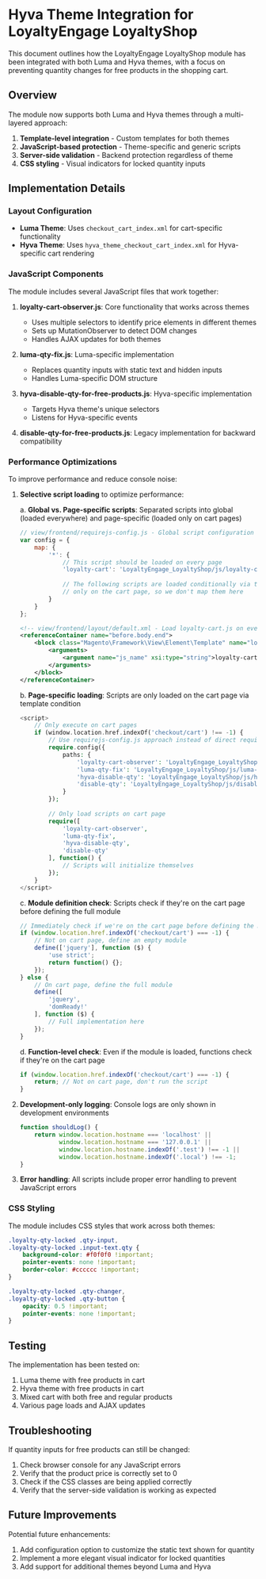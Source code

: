 # Hyva Theme Integration for LoyaltyEngage LoyaltyShop

This document outlines how the LoyaltyEngage LoyaltyShop module has been integrated with both Luma and Hyva themes, with a focus on preventing quantity changes for free products in the shopping cart.

## Overview

The module now supports both Luma and Hyva themes through a multi-layered approach:

1. **Template-level integration** - Custom templates for both themes
2. **JavaScript-based protection** - Theme-specific and generic scripts
3. **Server-side validation** - Backend protection regardless of theme
4. **CSS styling** - Visual indicators for locked quantity inputs

## Implementation Details

### Layout Configuration

- **Luma Theme**: Uses `checkout_cart_index.xml` for cart-specific functionality
- **Hyva Theme**: Uses `hyva_theme_checkout_cart_index.xml` for Hyva-specific cart rendering

### JavaScript Components

The module includes several JavaScript files that work together:

1. **loyalty-cart-observer.js**: Core functionality that works across themes
   - Uses multiple selectors to identify price elements in different themes
   - Sets up MutationObserver to detect DOM changes
   - Handles AJAX updates for both themes

2. **luma-qty-fix.js**: Luma-specific implementation
   - Replaces quantity inputs with static text and hidden inputs
   - Handles Luma-specific DOM structure

3. **hyva-disable-qty-for-free-products.js**: Hyva-specific implementation
   - Targets Hyva theme's unique selectors
   - Listens for Hyva-specific events

4. **disable-qty-for-free-products.js**: Legacy implementation for backward compatibility

### Performance Optimizations

To improve performance and reduce console noise:

1. **Selective script loading** to optimize performance:

   a. **Global vs. Page-specific scripts**: Separated scripts into global (loaded everywhere) and page-specific (loaded only on cart pages)
   ```javascript
   // view/frontend/requirejs-config.js - Global script configuration
   var config = {
       map: {
           '*': {
               // This script should be loaded on every page
               'loyalty-cart': 'LoyaltyEngage_LoyaltyShop/js/loyalty-cart'
               
               // The following scripts are loaded conditionally via the template
               // only on the cart page, so we don't map them here
           }
       }
   };
   ```
   
   ```xml
   <!-- view/frontend/layout/default.xml - Load loyalty-cart.js on every page -->
   <referenceContainer name="before.body.end">
       <block class="Magento\Framework\View\Element\Template" name="loyaltyshop.loyalty.cart.js" template="Magento_Theme::js/require_js.phtml">
           <arguments>
               <argument name="js_name" xsi:type="string">loyalty-cart</argument>
           </arguments>
       </block>
   </referenceContainer>
   ```

   b. **Page-specific loading**: Scripts are only loaded on the cart page via template condition
   ```php
   <script>
       // Only execute on cart pages
       if (window.location.href.indexOf('checkout/cart') !== -1) {
           // Use requirejs-config.js approach instead of direct require
           require.config({
               paths: {
                   'loyalty-cart-observer': 'LoyaltyEngage_LoyaltyShop/js/loyalty-cart-observer',
                   'luma-qty-fix': 'LoyaltyEngage_LoyaltyShop/js/luma-qty-fix',
                   'hyva-disable-qty': 'LoyaltyEngage_LoyaltyShop/js/hyva-disable-qty-for-free-products',
                   'disable-qty': 'LoyaltyEngage_LoyaltyShop/js/disable-qty-for-free-products'
               }
           });
           
           // Only load scripts on cart page
           require([
               'loyalty-cart-observer',
               'luma-qty-fix',
               'hyva-disable-qty',
               'disable-qty'
           ], function() {
               // Scripts will initialize themselves
           });
       }
   </script>
   ```

   c. **Module definition check**: Scripts check if they're on the cart page before defining the full module
   ```javascript
   // Immediately check if we're on the cart page before defining the module
   if (window.location.href.indexOf('checkout/cart') === -1) {
       // Not on cart page, define an empty module
       define(['jquery'], function ($) {
           'use strict';
           return function() {};
       });
   } else {
       // On cart page, define the full module
       define([
           'jquery',
           'domReady!'
       ], function ($) {
           // Full implementation here
       });
   }
   ```

   d. **Function-level check**: Even if the module is loaded, functions check if they're on the cart page
   ```javascript
   if (window.location.href.indexOf('checkout/cart') === -1) {
       return; // Not on cart page, don't run the script
   }
   ```

2. **Development-only logging**: Console logs are only shown in development environments
   ```javascript
   function shouldLog() {
       return window.location.hostname === 'localhost' || 
              window.location.hostname === '127.0.0.1' || 
              window.location.hostname.indexOf('.test') !== -1 || 
              window.location.hostname.indexOf('.local') !== -1;
   }
   ```

3. **Error handling**: All scripts include proper error handling to prevent JavaScript errors

### CSS Styling

The module includes CSS styles that work across both themes:

```css
.loyalty-qty-locked .qty-input,
.loyalty-qty-locked .input-text.qty {
    background-color: #f0f0f0 !important;
    pointer-events: none !important;
    border-color: #cccccc !important;
}

.loyalty-qty-locked .qty-changer,
.loyalty-qty-locked .qty-button {
    opacity: 0.5 !important;
    pointer-events: none !important;
}
```

## Testing

The implementation has been tested on:

1. Luma theme with free products in cart
2. Hyva theme with free products in cart
3. Mixed cart with both free and regular products
4. Various page loads and AJAX updates

## Troubleshooting

If quantity inputs for free products can still be changed:

1. Check browser console for any JavaScript errors
2. Verify that the product price is correctly set to 0
3. Check if the CSS classes are being applied correctly
4. Verify that the server-side validation is working as expected

## Future Improvements

Potential future enhancements:

1. Add configuration option to customize the static text shown for quantity
2. Implement a more elegant visual indicator for locked quantities
3. Add support for additional themes beyond Luma and Hyva
